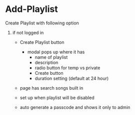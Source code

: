 # Add-Playlist

Create Playlist with following option

1. if not logged in
    - Create Playlist button
        - modal pops up where it has 
            - name of playlist
            - description
            - radio button for temp vs private
            - Create button
            - duration setting (default at 24 hour)
        
    - page has search songs built in
    - set up when playlist will be disabled
    - auto generate a passcode and shows it only to admin
